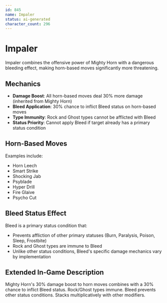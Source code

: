 ```yaml
---
id: 845
name: Impaler
status: ai-generated
character_count: 296
---
```


# Impaler

Impaler combines the offensive power of Mighty Horn with a dangerous bleeding effect, making horn-based moves significantly more threatening.

## Mechanics

- **Damage Boost**: All horn-based moves deal 30% more damage (inherited from Mighty Horn)
- **Bleed Application**: 30% chance to inflict Bleed status on horn-based moves
- **Type Immunity**: Rock and Ghost types cannot be afflicted with Bleed
- **Status Priority**: Cannot apply Bleed if target already has a primary status condition

## Horn-Based Moves

Examples include:
- Horn Leech
- Smart Strike
- Shocking Jab
- Psyblade
- Hyper Drill
- Fire Glaive
- Psycho Cut

## Bleed Status Effect

Bleed is a primary status condition that:
- Prevents affliction of other primary statuses (Burn, Paralysis, Poison, Sleep, Frostbite)
- Rock and Ghost types are immune to Bleed
- Unlike other status conditions, Bleed's specific damage mechanics vary by implementation

## Extended In-Game Description
Mighty Horn's 30% damage boost to horn moves combines with a 30% chance to inflict Bleed status. Rock/Ghost types immune. Bleed prevents other status conditions. Stacks multiplicatively with other modifiers.